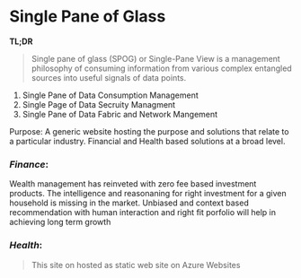 # Single Pane of Glass


**TL;DR**
> Single pane of glass (SPOG) or Single-Pane View is a management philosophy of consuming information from various complex entangled sources into useful signals of data points.


1. Single Pane of Data Consumption Management
2. 	Single Page of Data Secruity Managment
3. 	Single Pane of Data Fabric and Network Mangement
	
Purpose:
A generic website hosting the purpose and solutions that relate to a particular industry. Financial and Health based solutions at a broad level.

### *Finance*:
Wealth management has reinveted with zero fee based investment products. The intelligence and reasonaning for right investment for a given household is missing in the market.
Unbiased and context based recommendation with human interaction and right fit porfolio will help in achieving long term growth 

### *Health*:


> This site on hosted as static web site on Azure Websites


